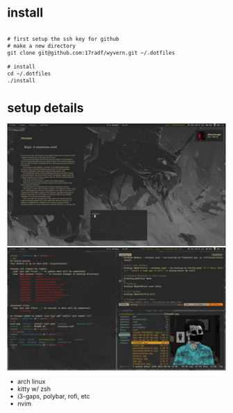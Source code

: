 install 
=======

```shell script

# first setup the ssh key for github
# make a new directory
git clone git@github.com:17radf/wyvern.git ~/.dotfiles

# install 
cd ~/.dotfiles
./install

```

setup details
=============

![arch](https://github.com/17radf/dotfiles/blob/master/arch-0.png)
![arch](https://github.com/17radf/dotfiles/blob/master/arch-1.png)
- arch linux
- kitty w/ zsh
- i3-gaps, polybar, rofi, etc
- nvim 
